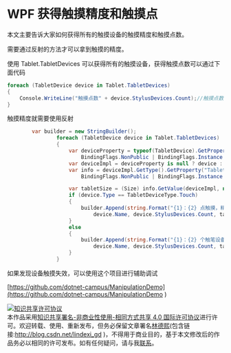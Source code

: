 
# WPF 获得触摸精度和触摸点

本文主要告诉大家如何获得所有的触摸设备的触摸精度和触摸点数。

<!--more-->


<!-- CreateTime:2018/5/4 21:11:51 -->

<!-- csdn -->
<!-- 标签：WPF，触摸 -->

需要通过反射的方法才可以拿到触摸的精度。

使用 Tablet.TabletDevices 可以获得所有的触摸设备，获得触摸点数可以通过下面代码

```csharp
foreach (TabletDevice device in Tablet.TabletDevices)
{
	Console.WriteLine("触摸点数" + device.StylusDevices.Count);//触摸点数
}
```

触摸精度就需要使用反射

```csharp
        var builder = new StringBuilder();
                foreach (TabletDevice device in Tablet.TabletDevices)
                {
                    var deviceProperty = typeof(TabletDevice).GetProperty("TabletDeviceImpl",
                        BindingFlags.NonPublic | BindingFlags.Instance | BindingFlags.GetProperty);
                    var deviceImpl = deviceProperty is null ? device : deviceProperty.GetValue(device);
                    var info = deviceImpl.GetType().GetProperty("TabletSize",
                        BindingFlags.NonPublic | BindingFlags.Instance | BindingFlags.GetProperty);

                    var tabletSize = (Size) info.GetValue(deviceImpl, null);
                    if (device.Type == TabletDeviceType.Touch)
                    {
                        builder.Append(string.Format("{1}：{2} 点触摸，精度 {3}{0}", Environment.NewLine,
                            device.Name, device.StylusDevices.Count, tabletSize));
                    }
                    else
                    {
                        builder.Append(string.Format("{1}：{2} 个触笔设备，精度 {3}{0}", Environment.NewLine,
                            device.Name, device.StylusDevices.Count, tabletSize));
                    }
                }
```

如果发现设备触摸失效，可以使用这个项目进行辅助调试

[https://github.com/dotnet-campus/ManipulationDemo](https://github.com/dotnet-campus/ManipulationDemo )




<a rel="license" href="http://creativecommons.org/licenses/by-nc-sa/4.0/"><img alt="知识共享许可协议" style="border-width:0" src="https://licensebuttons.net/l/by-nc-sa/4.0/88x31.png" /></a><br />本作品采用<a rel="license" href="http://creativecommons.org/licenses/by-nc-sa/4.0/">知识共享署名-非商业性使用-相同方式共享 4.0 国际许可协议</a>进行许可。欢迎转载、使用、重新发布，但务必保留文章署名[林德熙](http://blog.csdn.net/lindexi_gd)(包含链接:http://blog.csdn.net/lindexi_gd )，不得用于商业目的，基于本文修改后的作品务必以相同的许可发布。如有任何疑问，请与我[联系](mailto:lindexi_gd@163.com)。
